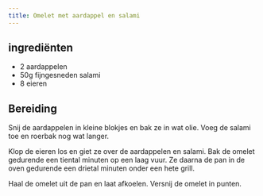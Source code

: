 ```yaml
---
title: Omelet met aardappel en salami
---
```


## ingrediënten
* 2 aardappelen
* 50g fijngesneden salami
* 8 eieren

## Bereiding
Snij de aardappelen in kleine blokjes en bak ze in wat olie. Voeg de salami toe en roerbak nog wat langer.

Klop de eieren los en giet ze over de aardappelen en salami. Bak de omelet gedurende een tiental minuten op een laag vuur. Ze daarna de pan in de oven gedurende een drietal minuten onder een hete grill.

Haal de omelet uit de pan en laat afkoelen. Versnij de omelet in punten.


